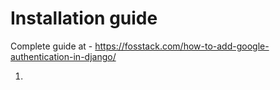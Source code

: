 # Installation guide

Complete guide at - https://fosstack.com/how-to-add-google-authentication-in-django/

1)